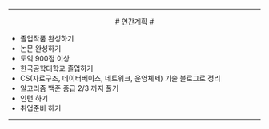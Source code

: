 
----

<div align='center'>
# 연간계획 #
</div>

- 졸업작품 완성하기
- 논문 완성하기
- 토익 900점 이상
- 한국공학대학교 졸업하기
- CS(자료구조, 데이터베이스, 네트워크, 운영체제) 기술 블로그로 정리
- 알고리즘 백준 중급 2/3 까지 풀기
- 인턴 하기
- 취업준비 하기

----